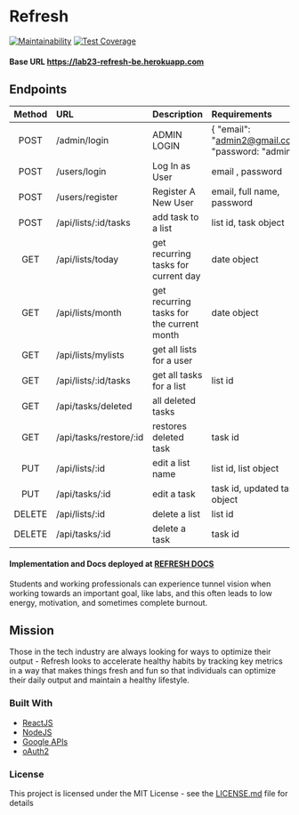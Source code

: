 # Refresh

[![Maintainability](https://api.codeclimate.com/v1/badges/dd40d979822303c26785/maintainability)](https://codeclimate.com/github/Lambda-School-Labs/refresh-be/maintainability)
[![Test Coverage](https://api.codeclimate.com/v1/badges/dd40d979822303c26785/test_coverage)](https://codeclimate.com/github/Lambda-School-Labs/refresh-be/test_coverage)

#### Base URL https://lab23-refresh-be.herokuapp.com

## Endpoints

|Method| URL | Description| Requirements|
|:-----:|:-----|:-----|:-----|
|POST| /admin/login| ADMIN LOGIN| { "email": "admin2@gmail.com", "password: "admin" }|
|POST| /users/login| Log In as User | email , password|
|POST| /users/register| Register A New User | email, full name, password|
|POST| /api/lists/:id/tasks| add task to a list |list id, task object|
|GET| /api/lists/today| get recurring tasks for current day|date object|
|GET| /api/lists/month| get recurring tasks for the current month |date object|
|GET| /api/lists/mylists| get all lists for a user |
|GET| /api/lists/:id/tasks| get all tasks for a list |list id|
|GET| /api/tasks/deleted| all deleted tasks |
|GET| /api/tasks/restore/:id| restores deleted task | task id|
|PUT| /api/lists/:id| edit a list name | list id, list object|
|PUT| /api/tasks/:id| edit a task | task id, updated task object|
|DELETE| /api/lists/:id| delete a list | list id|
|DELETE| /api/tasks/:id| delete a task | task id|

#### Implementation and Docs deployed at [REFRESH DOCS](https://refresh-yo.herokuapp.com/docs) <br>

Students and working professionals can experience tunnel vision when working towards an important goal, like labs, and this often leads to low energy, motivation, and sometimes complete burnout.

## Mission

Those in the tech industry are always looking for ways to optimize their output - Refresh looks to accelerate healthy habits by tracking key metrics in a way that makes things fresh and fun so that individuals can optimize their daily output and maintain a healthy lifestyle.

### Built With

- [ReactJS](https://reactjs.org/)
- [NodeJS](https://nodejs.org/en/)
- [Google APIs](https://developers.google.com/apis-explorer)
- [oAuth2](https://oauth.net/2/)

### License

This project is licensed under the MIT License - see the [LICENSE.md](LICENSE.md) file for details
